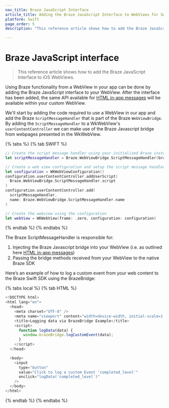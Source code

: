 ```yaml
---
nav_title: Braze JavaScript Interface
article_title: Adding the Braze JavaScript Interface to WebViews for Swift
platform: Swift
page_order: 5
description: "This reference article shows how to add the Braze JavaScript Interface to WebViews."

---
```


# Braze JavaScript interface

> This reference article shows how to add the Braze JavaScript Interface to iOS WebViews.

Using Braze functionality from a WebView in your app can be done by adding the Braze JavaScript interface to your WebView. After the interface has been added, the same API available for [HTML in-app messages][1] will be available within your custom WebView.

We'll start by adding the code required to use a WebView in our app
and add the Braze `ScriptMessageHandler` that is part of the Braze `WebViewBridge`. By adding the `ScriptMessageHandler`
to a WkWebView's `userContentController` we can make use of the Braze Javascript bridge from webpages presented in the WkWebView.

{% tabs %}
{% tab SWIFT %}
```swift
// Create the script message handler using your initialized Braze instance.
let scriptMessageHandler = Braze.WebViewBridge.ScriptMessageHandler(braze: braze)

// Create a web view configuration and setup the script message handler.
let configuration = WKWebViewConfiguration()
configuration.userContentController.addUserScript(
  Braze.WebViewBridge.ScriptMessageHandler.script
)
configuration.userContentController.add(
  scriptMessageHandler,
  name: Braze.WebViewBridge.ScriptMessageHandler.name
)

// Create the webview using the configuration
let webView = WKWebView(frame: .zero, configuration: configuration)
```
{% endtab %}
{% endtabs %}

The Braze ScriptMessageHandler is responsible for:
1. Injecting the Braze Javascript bridge into your WebView (i.e. as outlined here [HTML in-app messages][1])
2. Passing the  bridge methods received from your WebView to the native Braze SDK

Here’s an example of how to log a custom event from your web content to the Braze Swift SDK using the BrazeBridge:

{% tabs local %}
{% tab HTML %}
```javascript
<!DOCTYPE html>
<html lang="en">
  <head>
    <meta charset="UTF-8" />
    <meta name="viewport" content="width=device-width, initial-scale=1.0" />
    <title>Logging data via BrazeBridge Example</title>
    <script>
      function logData(data) {
        window.brazeBridge.logCustomEvent(data);
      }
    </script>
  </head>

  <body>
    <input
      type="button"
      value="Click to log a custom Event 'completed_level'"
      onclick="logData('completed_level')"
    />
  </body>
</html>
```
{% endtab %}
{% endtabs %}

[1]: {{site.baseurl}}/user_guide/message_building_by_channel/in-app_messages/customize/#custom-html-messages
